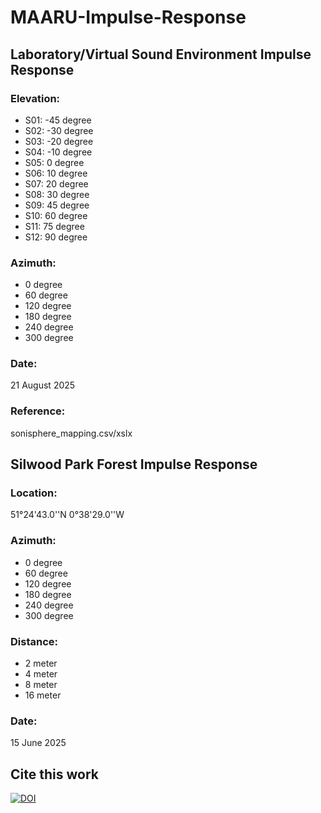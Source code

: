 # MAARU-Impulse-Response

## Laboratory/Virtual Sound Environment Impulse Response

### Elevation:
- S01: -45 degree
- S02: -30 degree
- S03: -20 degree
- S04: -10 degree
- S05: 0 degree
- S06: 10 degree
- S07: 20 degree
- S08: 30 degree
- S09: 45 degree
- S10: 60 degree
- S11: 75 degree 
- S12: 90 degree

### Azimuth:
- 0 degree
- 60 degree
- 120 degree
- 180 degree
- 240 degree
- 300 degree

### Date: 
21 August 2025

### Reference: 
sonisphere_mapping.csv/xslx

## Silwood Park Forest Impulse Response

### Location:
51°24'43.0''N
0°38'29.0''W

### Azimuth:
- 0 degree
- 60 degree
- 120 degree
- 180 degree
- 240 degree
- 300 degree

### Distance:
- 2 meter
- 4 meter
- 8 meter
- 16 meter

### Date:
15 June 2025

## Cite this work
[![DOI](https://zenodo.org/badge/1079280886.svg)](https://doi.org/10.5281/zenodo.17391527)
